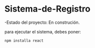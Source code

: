 <h1> Sistema-de-Registro </h1>

-Estado del proyecto: En construción.

para ejecutar el sistema, debes poner: 

```npm installa react```
